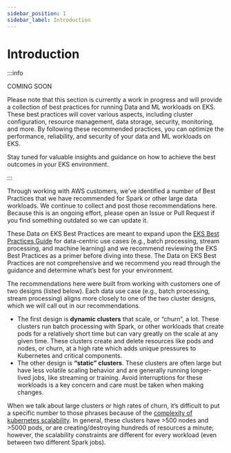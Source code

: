```yaml
---
sidebar_position: 1
sidebar_label: Introduction
---
```


# Introduction

:::info

COMING SOON

Please note that this section is currently a work in progress and will provide a collection of best practices for running Data and ML workloads on EKS.
These best practices will cover various aspects, including cluster configuration, resource management, data storage, security, monitoring, and more.
By following these recommended practices, you can optimize the performance, reliability, and security of your data and ML workloads on EKS.

Stay tuned for valuable insights and guidance on how to achieve the best outcomes in your EKS environment.

:::

Through working with AWS customers, we’ve identified a number of Best Practices that we have recommended for Spark or other large data workloads. We continue to collect and post those recommendations here. Because this is an ongoing effort, please open an Issue or Pull Request if you find something outdated so we can update it.

These Data on EKS Best Practices are meant to expand upon the [EKS Best Practices Guide](https://aws.github.io/aws-eks-best-practices/) for data-centric use cases (e.g., batch processing, stream processing, and machine learning) and we recommend reviewing the EKS Best Practices as a primer before diving into these. The Data on EKS Best Practices are not comprehensive and we recommend you read through the guidance and determine what’s best for your environment.

The recommendations here were built from working with customers one of two designs (listed below). Each data use case (e.g., batch processing, stream processing) aligns more closely to one of the two cluster designs, which we will call out in our recommendations.

* The first design is **dynamic clusters** that scale, or “churn”, a lot. These clusters run batch processing with Spark, or other workloads that create pods for a relatively short time but can vary greatly on the scale at any given time. These clusters create and delete resources like pods and nodes, or churn, at a high rate which adds unique pressures to Kubernetes and critical components.
* The other design is **“static” clusters**. These clusters are often large but have less volatile scaling behavior and are generally running longer-lived jobs, like streaming or training. Avoid interruptions for these workloads is a key concern and care must be taken when making changes.

When we talk about large clusters or high rates of churn, it’s difficult to put a specific number to those phrases because of the [complexity of kubernetes scalability](https://github.com/kubernetes/community/blob/master/sig-scalability/configs-and-limits/thresholds.md). In general, these clusters have >500 nodes and >5000 pods, or are creating/destroying hundreds of resources a minute; however, the scalability constraints are different for every workload (even between two different Spark jobs). 





